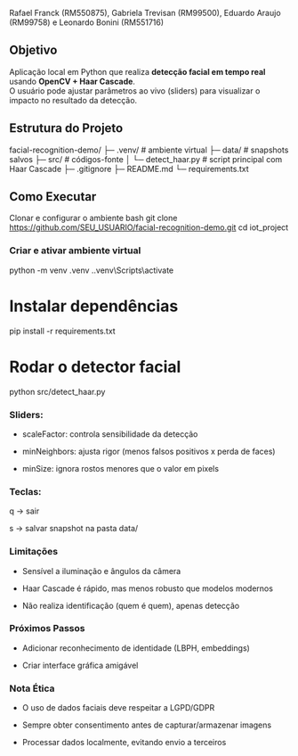 Rafael Franck (RM550875), Gabriela Trevisan (RM99500), Eduardo Araujo (RM99758) e Leonardo Bonini (RM551716)

## Objetivo
Aplicação local em Python que realiza **detecção facial em tempo real** usando **OpenCV + Haar Cascade**.  
O usuário pode ajustar parâmetros ao vivo (sliders) para visualizar o impacto no resultado da detecção.

## Estrutura do Projeto
facial-recognition-demo/
├─ .venv/ # ambiente virtual
├─ data/ # snapshots salvos
├─ src/ # códigos-fonte
│ └─ detect_haar.py # script principal com Haar Cascade
├─ .gitignore
├─ README.md
└─ requirements.txt

## Como Executar

Clonar e configurar o ambiente
bash
git clone https://github.com/SEU_USUARIO/facial-recognition-demo.git
cd iot_project

### Criar e ativar ambiente virtual
python -m venv .venv
.\.venv\Scripts\activate 

# Instalar dependências
pip install -r requirements.txt

# Rodar o detector facial
python src/detect_haar.py

### Sliders:

- scaleFactor: controla sensibilidade da detecção

- minNeighbors: ajusta rigor (menos falsos positivos x perda de faces)

- minSize: ignora rostos menores que o valor em pixels

### Teclas:

q → sair

s → salvar snapshot na pasta data/

### Limitações

- Sensível a iluminação e ângulos da câmera

- Haar Cascade é rápido, mas menos robusto que modelos modernos

- Não realiza identificação (quem é quem), apenas detecção

### Próximos Passos

- Adicionar reconhecimento de identidade (LBPH, embeddings)

- Criar interface gráfica amigável

### Nota Ética

- O uso de dados faciais deve respeitar a LGPD/GDPR

- Sempre obter consentimento antes de capturar/armazenar imagens

- Processar dados localmente, evitando envio a terceiros